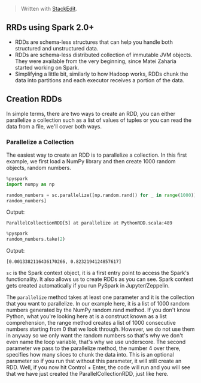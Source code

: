 > Written with [StackEdit](https://stackedit.io/).
## RRDs using Spark 2.0+

- RDDs are schema-less structures that can help you handle both structured and unstructured data.
- RDDs are schema-less distributed collection of immutable JVM objects. They were available from the very beginning, since Matei Zaharia started working on Spark. 
- Simplifying a little bit, similarly to how Hadoop works, RDDs chunk the data into partitions and each executor receives a portion of the data. 

## Creation RDDs
In simple terms, there are two ways to create an RDD, you can either parallelize a collection such as a list of values of tuples or you can read the data from a file, we'll cover both ways.

### Parallelize a Collection
The easiest way to create an RDD is to parallelize a collection. In this first example, we first load a NumPy library and then create 1000 random objects, random numbers.

```python
%pyspark
import numpy as np

random_numbers = sc.parallelize([np.random.rand() for _ in range(1000)],4)
random_numbers]
```
Output:
```
ParallelCollectionRDD[5] at parallelize at PythonRDD.scala:489
```
```python
%pyspark
random_numbers.take(2)
```
Output:
```
[0.0013382116436170266, 0.8232194124857617]
```
`sc` is the Spark context object, it is a first entry point to access the Spark's functionality. It also allows us to create RDDs as you can see. Spark context gets created automatically if you run PySpark in Jupyter/Zeppelin. 

The `parallelize` method takes at least one parameter and it is the collection that you want to parallelize. In our example here, it is a list of 1000 random numbers generated by the NumPy random.rand method. If you don't know Python, what you're looking here at is a construct known as a list comprehension, the range method creates a list of 1000 consecutive numbers starting from 0 that we look through. However, we do not use them in anyway so we only want the random numbers so that's why we don't even name the loop variable, that's why we use underscore. The second parameter we pass to the parallelize method, the number 4 over there, specifies how many slices to chunk the data into. This is an optional parameter so if you run that without this parameter, it will still create an RDD. Well, if you now hit Control + Enter, the code will run and you will see that we have just created the ParallelCollectionRDD, just like here.
<!--stackedit_data:
eyJoaXN0b3J5IjpbLTg0NDg3MzcxNSwtODExNDc4MTcsMTExMD
AwMzE3Ml19
-->